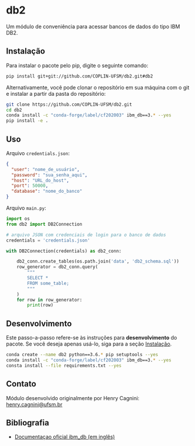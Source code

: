 # db2

Um módulo de conveniência para acessar bancos de dados do tipo IBM DB2.

## Instalação

Para instalar o pacote pelo pip, digite o seguinte comando:

```bash
pip install git+git://github.com/COPLIN-UFSM/db2.git#db2
```

Alternativamente, você pode clonar o repositório em sua máquina com o git e instalar a partir da pasta do repositório:

```bash
git clone https://github.com/COPLIN-UFSM/db2.git
cd db2
conda install -c "conda-forge/label/cf202003" ibm_db==3.* --yes
pip install -e .
```


## Uso

Arquivo `credentials.json`:

```json
{
  "user": "nome_de_usuário",
  "password": "sua_senha_aqui",
  "host": "URL_do_host",
  "port": 50000,
  "database": "nome_do_banco"
}
```

Arquivo `main.py`:

```python
import os
from db2 import DB2Connection

# arquivo JSON com credenciais de login para o banco de dados
credentials = 'credentials.json'

with DB2Connection(credentials) as db2_conn:

    db2_conn.create_tables(os.path.join('data', 'db2_schema.sql'))
    row_generator = db2_conn.query(
        """
        SELECT * 
        FROM some_table;
        """
    )
    for row in row_generator:
        print(row)
```

## Desenvolvimento

Este passo-a-passo refere-se às instruções para **desenvolvimento** do pacote. Se você deseja apenas usá-lo, siga para
a seção [Instalação](#instalação).

```bash
conda create --name db2 python==3.6.* pip setuptools --yes
conda install -c "conda-forge/label/cf202003" ibm_db==3.* --yes
consta install --file requirements.txt --yes
```

## Contato

Módulo desenvolvido originalmente por Henry Cagnini: [henry.cagnini@ufsm.br]()

## Bibliografia

* [Documentaçao oficial ibm_db (em inglês)](https://www.ibm.com/docs/en/db2/11.5?topic=db-connecting-database-server)